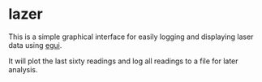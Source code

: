 # lazer

This is a simple graphical interface for easily logging and displaying laser data using [egui](https://github.com/emilk/egui).

It will plot the last sixty readings and log all readings to a file for later analysis.

